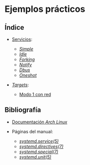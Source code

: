
# Ejemplos prácticos

## Índice

* [Servicios](https://github.com/adriisotuu/proyecto_maquina_quiosco/tree/master/Ejemplos_practicos/Servicios):
	* [_Simple_](https://github.com/adriisotuu/proyecto_maquina_quiosco/tree/master/Ejemplos_practicos/Servicios/simple)
	* [_Idle_](https://github.com/adriisotuu/proyecto_maquina_quiosco/tree/master/Ejemplos_practicos/Servicios/idle)
	* [_Forking_](https://github.com/adriisotuu/proyecto_maquina_quiosco/tree/master/Ejemplos_practicos/Servicios/forking)
	* [_Notify_](https://github.com/adriisotuu/proyecto_maquina_quiosco/tree/master/Ejemplos_practicos/Servicios/notify)
	* [_Dbus_](https://github.com/adriisotuu/proyecto_maquina_quiosco/tree/master/Ejemplos_practicos/Servicios/dbus)
	* [_Oneshot_](https://github.com/adriisotuu/proyecto_maquina_quiosco/tree/master/Ejemplos_practicos/Servicios/oneshot)

* [_Targets_](https://github.com/adriisotuu/proyecto_maquina_quiosco/tree/master/Ejemplos_practicos/Targets):
	* [Modo 1 con red](https://github.com/adriisotuu/proyecto_maquina_quiosco/blob/master/Ejemplos_practicos/Targets/modo1_con_red.target)


## Bibliografía

* [Documentación _Arch Linux_](https://wiki.archlinux.org/index.php/Systemd#Writing_unit_files)

* Páginas del manual:
	* [_systemd.service(5)_](https://www.freedesktop.org/software/systemd/man/systemd.service.html)
	* [_systemd.directives(7)_](https://www.freedesktop.org/software/systemd/man/systemd.directives.html)
	* [_systemd.special(7)_](https://www.freedesktop.org/software/systemd/man/systemd.special.html)
	* [_systemd.unit(5)_](https://www.freedesktop.org/software/systemd/man/systemd.unit.html)

